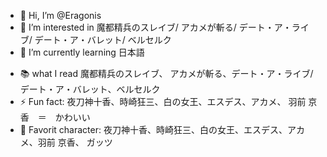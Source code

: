 - 👋 Hi, I’m @Eragonis
- 👀 I’m interested in 魔都精兵のスレイブ/ アカメが斬る/ デート・ア・ライブ/ デート・ア・バレット/ ベルセルク
- 🌱 I’m currently learning 日本語
<!--
- 💞️ I’m looking to collaborate on ...
-->
- 📚 what I read 魔都精兵のスレイブ、 アカメが斬る、デート・ア・ライブ/デート・ア・バレット、ベルセルク
- ⚡ Fun fact: 夜刀神十香、時崎狂三、白の女王、エスデス、アカメ、 羽前 京香　＝　かわいい  
- 🤩 Favorit character: 夜刀神十香、時崎狂三、白の女王、エスデス、アカメ、羽前 京香、 ガッツ
<!---
Eragonis/Eragonis is a ✨ special ✨ repository because its `README.md` (this file) appears on your GitHub profile.
You can click the Preview link to take a look at your changes.
--->
